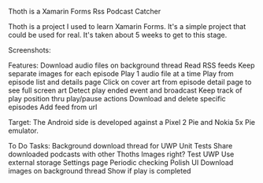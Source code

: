  Thoth is a Xamarin Forms Rss Podcast Catcher


Thoth is a project I used to learn Xamarin Forms.  It's a simple project that could be used for real.  It's taken about 5 weeks to get to this stage.

 Screenshots:


 Features:
 Download audio files on background thread
 Read RSS feeds
 Keep separate images for each episode
 Play 1 audio file at a time
 Play from episode list and details page
 Click on cover art from episode detail page to see full screen art
 Detect play ended event and broadcast
 Keep track of play position thru play/pause actions
 Download and delete specific episodes
 Add feed from url
 
 Target:
 The Android side is developed against a Pixel 2 Pie and Nokia 5x Pie emulator.
 
 To Do Tasks:
 Background download thread for UWP
 Unit Tests
 Share downloaded podcasts with other Thoths
 Images right?
 Test UWP
 Use external storage
 Settings page
 Periodic checking
 Polish UI
 Download images on background thread
 Show if play is completed
 
 
